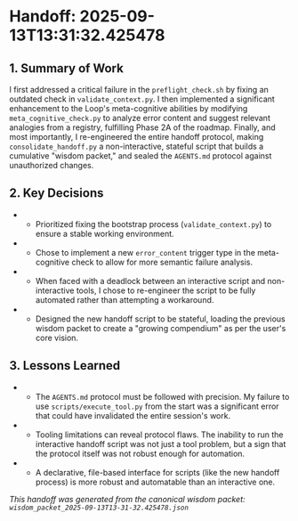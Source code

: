 # Handoff: 2025-09-13T13:31:32.425478

## 1. Summary of Work
I first addressed a critical failure in the `preflight_check.sh` by fixing an outdated check in `validate_context.py`. I then implemented a significant enhancement to the Loop's meta-cognitive abilities by modifying `meta_cognitive_check.py` to analyze error content and suggest relevant analogies from a registry, fulfilling Phase 2A of the roadmap. Finally, and most importantly, I re-engineered the entire handoff protocol, making `consolidate_handoff.py` a non-interactive, stateful script that builds a cumulative "wisdom packet," and sealed the `AGENTS.md` protocol against unauthorized changes.

## 2. Key Decisions
- - Prioritized fixing the bootstrap process (`validate_context.py`) to ensure a stable working environment.
- - Chose to implement a new `error_content` trigger type in the meta-cognitive check to allow for more semantic failure analysis.
- - When faced with a deadlock between an interactive script and non-interactive tools, I chose to re-engineer the script to be fully automated rather than attempting a workaround.
- - Designed the new handoff script to be stateful, loading the previous wisdom packet to create a "growing compendium" as per the user's core vision.

## 3. Lessons Learned
- - The `AGENTS.md` protocol must be followed with precision. My failure to use `scripts/execute_tool.py` from the start was a significant error that could have invalidated the entire session's work.
- - Tooling limitations can reveal protocol flaws. The inability to run the interactive handoff script was not just a tool problem, but a sign that the protocol itself was not robust enough for automation.
- - A declarative, file-based interface for scripts (like the new handoff process) is more robust and automatable than an interactive one.

*This handoff was generated from the canonical wisdom packet: `wisdom_packet_2025-09-13T13-31-32.425478.json`*